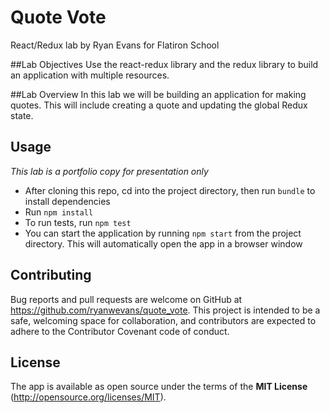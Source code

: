 # Quote Vote

 React/Redux lab by Ryan Evans for Flatiron School

##Lab Objectives
Use the react-redux library and the redux library to build an application with multiple resources.

##Lab Overview
In this lab we will be building an application for making quotes. This will include creating a quote and updating the global Redux state.


## Usage

*This lab is a portfolio copy for presentation only*
- After cloning this repo, cd into the project directory, then run `bundle` to install dependencies
- Run `npm install`
- To run tests, run `npm test`
- You can start the application by running `npm start` from the project directory. This will automatically open the app in a browser window


## Contributing

Bug reports and pull requests are welcome on GitHub at https://github.com/ryanwevans/quote_vote. This project is intended to be a safe, welcoming space for collaboration, and contributors are expected to adhere to the Contributor Covenant code of conduct.


## License

The app is available as open source under the terms of the **MIT License** (http://opensource.org/licenses/MIT).